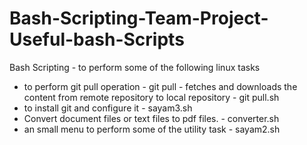 # Bash-Scripting-Team-Project-Useful-bash-Scripts
Bash Scripting - to perform some of the following linux tasks
- to perform git pull operation - git pull - fetches and downloads the content from remote repository to local repository - git pull.sh
- to install git and configure it - sayam3.sh 
- Convert document files or text files to pdf files. - converter.sh
- an small menu to perform some of the utility task - sayam2.sh

